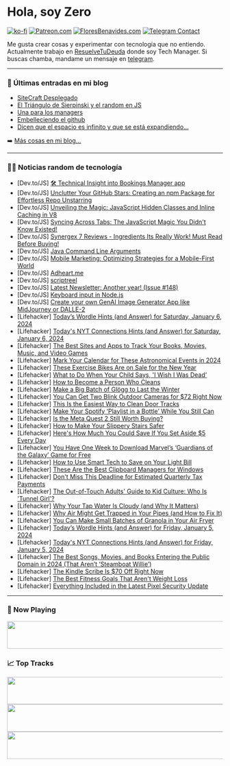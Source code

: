 # Hola, soy Zero

[![ko-fi](https://ko-fi.com/img/githubbutton_sm.svg)](https://ko-fi.com/J3J4N0LUK)
[![Patreon.com](https://img.shields.io/endpoint.svg?url=https%3A%2F%2Fshieldsio-patreon.vercel.app%2Fapi%3Fusername%3Dzerodragon%26type%3Dpatrons&style=for-the-badge)](https://patreon.com/zerodragon)
[![FloresBenavides.com](https://img.shields.io/website?down_message=oops&label=MiBlog&style=for-the-badge&up_message=online&url=https%3A%2F%2Ffloresbenavides.com)](https://floresbenavides.com)
[![Telegram Contact](https://img.shields.io/badge/escr%C3%ADbeme-ZeroDragon-%2326A5E4?style=for-the-badge&logo=telegram)](https://t.me/zerodragon)

Me gusta crear cosas y experimentar con tecnología que no entiendo.
Actualmente trabajo en [ResuelveTuDeuda](http://github.com/resuelve) donde soy Tech Manager.
Si buscas chamba, mandame un mensaje en [telegram](https://t.me/zerodragon).

---

### 📕 Últimas entradas en mi blog
<!-- BLOG-POST-LIST:START -->
- [SiteCraft Desplegado](https://floresbenavides.com/sitecraft-desplegado/)
- [El Triángulo de Sierpinski y el random en JS](https://floresbenavides.com/el-triangulo-de-sierpinski-y-el-random-en-js/)
- [Una para los managers](https://floresbenavides.com/una-para-los-managers/)
- [Embelleciendo el github](https://floresbenavides.com/embelleciendo-el-github/)
- [Dicen que el espacio es infinito y que se está expandiendo…](https://floresbenavides.com/dicen-que-el-espacio-es-infinito-y-que-se-esta-expandiendo/)
<!-- BLOG-POST-LIST:END -->

➡️ [Más cosas en mi blog...](https://floresbenavides.com)

---

### 👨‍💻 Noticias random de tecnología
<!-- TECH-POSTS:START -->
- [Dev.to/JS] [🛠️ Technical Insight into Bookings Manager app](https://dev.to/ricardogesteves/technical-insight-into-bookings-manager-app-32h4)
- [Dev.to/JS] [Unclutter Your GitHub Stars: Creating an npm Package for Effortless Repo Unstarring](https://dev.to/mrdanishsaleem/unclutter-your-github-stars-creating-an-npm-package-for-effortless-repo-unstarring-4g1f)
- [Dev.to/JS] [Unveiling the Magic: JavaScript Hidden Classes and Inline Caching in V8](https://dev.to/srinivas_004/unveiling-the-magic-javascript-hidden-classes-and-inline-caching-in-v8-1j48)
- [Dev.to/JS] [Syncing Across Tabs: The JavaScript Magic You Didn&#39;t Know Existed!](https://dev.to/bhumit070/syncing-across-tabs-the-javascript-magic-you-didnt-know-existed-a84)
- [Dev.to/JS] [Synergex 7 Reviews - Ingredients Its Really Work! Must Read Before Buying!](https://dev.to/synergex7reviews/synergex-7-reviews-ingredients-its-really-work-must-read-before-buying-4aji)
- [Dev.to/JS] [Java Command Line Arguments](https://dev.to/manojsharmajtp2/java-command-line-arguments-2mca)
- [Dev.to/JS] [Mobile Marketing: Optimizing Strategies for a Mobile-First World](https://dev.to/bytesfarms/mobile-marketing-optimizing-strategies-for-a-mobile-first-world-h94)
- [Dev.to/JS] [Adheart.me](https://dev.to/wsovn112/adheartme-17ki)
- [Dev.to/JS] [scriptreel](https://dev.to/rankkmarket/scriptreel-3ge6)
- [Dev.to/JS] [Latest Newsletter: Another year! &lpar;Issue #148&rpar;](https://dev.to/mjgs/latest-newsletter-another-year-issue-148-31pg)
- [Dev.to/JS] [Keyboard input in Node.js](https://dev.to/sanjarcode/keyboard-input-in-nodejs-2j93)
- [Dev.to/JS] [Create your own GenAI Image Generator App like MidJourney or DALLE-2](https://dev.to/techygeeky/create-your-own-genai-image-generator-app-like-midjourney-or-dalle-2-lej)
- [Lifehacker] [Today’s Wordle Hints &lpar;and Answer&rpar; for Saturday, January 6, 2024](https://lifehacker.com/entertainment/wordle-answer-today-january-6-2024)
- [Lifehacker] [Today&#39;s NYT Connections Hints &lpar;and Answer&rpar; for Saturday, January 6, 2024](https://lifehacker.com/entertainment/nyt-connections-answer-today-january-6-2024)
- [Lifehacker] [The Best Sites and Apps to Track Your Books, Movies, Music, and Video Games](https://lifehacker.com/best-sites-apps-to-track-books-movies-music-games)
- [Lifehacker] [Mark Your Calendar for These Astronomical Events in 2024](https://lifehacker.com/science/astronomy-events-in-2024)
- [Lifehacker] [These Exercise Bikes Are on Sale for the New Year](https://lifehacker.com/health/exercise-bike-sales-for-the-new-year)
- [Lifehacker] [What to Do When Your Child Says, &#39;I Wish I Was Dead&#39;](https://lifehacker.com/health/what-to-do-when-your-child-says-i-wish-i-was-dead)
- [Lifehacker] [How to Become a Person Who Cleans](https://lifehacker.com/home/how-to-find-the-motivation-to-clean)
- [Lifehacker] [Make a Big Batch of Glögg to Last the Winter](https://lifehacker.com/food-drink/easy-glogg-recipe)
- [Lifehacker] [You Can Get Two Blink Outdoor Cameras for $72 Right Now](https://lifehacker.com/tech/you-can-get-two-blink-outdoor-cameras-for-more-than-half-off)
- [Lifehacker] [This Is the Easiest Way to Clean Door Tracks](https://lifehacker.com/home/the-easiest-way-to-clean-door-tracks)
- [Lifehacker] [Make Your Spotify ‘Playlist in a Bottle’ While You Still Can](https://lifehacker.com/tech/how-to-make-your-spotify-playlist-in-a-bottle)
- [Lifehacker] [Is the Meta Quest 2 Still Worth Buying?](https://lifehacker.com/tech/is-the-meta-quest-2-still-worth-buying)
- [Lifehacker] [How to Make Your Slippery Stairs Safer](https://lifehacker.com/home/how-to-fix-slippery-stairs)
- [Lifehacker] [Here&#39;s How Much You Could Save If You Set Aside $5 Every Day](https://lifehacker.com/money/how-much-you-could-save-5-dollars-a-day)
- [Lifehacker] [You Have One Week to Download Marvel’s ‘Guardians of the Galaxy’ Game for Free](https://lifehacker.com/entertainment/marvels-guardians-of-the-galaxy-is-free-to-download-right-now)
- [Lifehacker] [How to Use Smart Tech to Save on Your Light Bill](https://lifehacker.com/tech/lower-lighting-bills-with-smart-tech)
- [Lifehacker] [These Are the Best Clipboard Managers for Windows](https://lifehacker.com/tech/best-clipboard-managers-for-windows)
- [Lifehacker] [Don&#39;t Miss This Deadline for Estimated Quarterly Tax Payments](https://lifehacker.com/money/this-is-the-deadline-for-estimated-quarterly-tax-payments)
- [Lifehacker] [The Out-of-Touch Adults&#39; Guide to Kid Culture: Who Is &#39;Tunnel Girl&#39;?](https://lifehacker.com/entertainment/who-is-tunnel-girl)
- [Lifehacker] [Why Your Tap Water Is Cloudy &lpar;and Why It Matters&rpar;](https://lifehacker.com/home/why-your-tap-water-is-cloudy)
- [Lifehacker] [Why Air Might Get Trapped in Your Pipes &lpar;and How to Fix It&rpar;](https://lifehacker.com/home/how-to-release-air-trapped-in-your-pipes)
- [Lifehacker] [You Can Make Small Batches of Granola in Your Air Fryer](https://lifehacker.com/food-drink/small-batch-air-fryer-granola-recipe)
- [Lifehacker] [Today’s Wordle Hints &lpar;and Answer&rpar; for Friday, January 5, 2024](https://lifehacker.com/entertainment/wordle-answer-today-january-5-2024)
- [Lifehacker] [Today&#39;s NYT Connections Hints &lpar;and Answer&rpar; for Friday, January 5, 2024](https://lifehacker.com/entertainment/nyt-connections-answer-today-january-5-2024)
- [Lifehacker] [The Best Songs, Movies, and Books Entering the Public Domain in 2024 &lpar;That Aren’t ‘Steamboat Willie’&rpar;](https://lifehacker.com/entertainment/steamboat-willie-and-other-works-entering-the-public-domain-in-2024)
- [Lifehacker] [The Kindle Scribe Is $70 Off Right Now](https://lifehacker.com/tech/kindle-scribe-e-reader-on-sale)
- [Lifehacker] [The Best Fitness Goals That Aren&#39;t Weight Loss](https://lifehacker.com/best-fitness-goals-that-are-not-weight-loss)
- [Lifehacker] [Everything Included in the Latest Pixel Security Update](https://lifehacker.com/tech/january-pixel-security-update)<!-- TECH-POSTS:END -->

---

### 🎵 Now Playing
<a href="https://spotify-now-playing-dun.vercel.app/now-playing?open"><img src="https://spotify-now-playing-dun.vercel.app/now-playing" width="540" height="64"></a>

### 📈 Top Tracks
<a href="https://spotify-now-playing-dun.vercel.app/top-tracks?i=1&open"><img src="https://spotify-now-playing-dun.vercel.app/top-tracks?i=1" width="540" height="64"></a>
<a href="https://spotify-now-playing-dun.vercel.app/top-tracks?i=2&open"><img src="https://spotify-now-playing-dun.vercel.app/top-tracks?i=2" width="540" height="64"></a>
<a href="https://spotify-now-playing-dun.vercel.app/top-tracks?i=3&open"><img src="https://spotify-now-playing-dun.vercel.app/top-tracks?i=3" width="540" height="64"></a>
